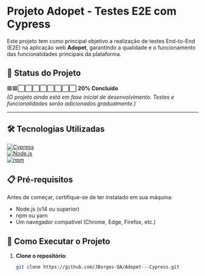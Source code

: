 # Projeto Adopet - Testes E2E com Cypress

Este projeto tem como principal objetivo a realização de testes End-to-End (E2E) na aplicação web **Adopet**, garantindo a qualidade e o funcionamento das funcionalidades principais da plataforma.

## 🚧 Status do Projeto

🟩🟩⬜⬜⬜⬜⬜⬜⬜⬜ **20% Concluído**  
*(O projeto ainda está em fase inicial de desenvolvimento. Testes e funcionalidades serão adicionados gradualmente.)*

---

## 🛠️ Tecnologias Utilizadas

[![Cypress](https://img.shields.io/badge/Cypress-4F8CFF?style=flat-square&logo=cypress&logoColor=white)](https://www.cypress.io/)  
[![Node.js](https://img.shields.io/badge/Node.js-339933?style=flat-square&logo=node.js&logoColor=white)](https://nodejs.org/)  
[![npm](https://img.shields.io/badge/npm-CB3837?style=flat-square&logo=npm&logoColor=white)](https://www.npmjs.com/)  

## 📋 Pré-requisitos

Antes de começar, certifique-se de ter instalado em sua máquina:

- Node.js (v14 ou superior)
- npm ou yarn
- Um navegador compatível (Chrome, Edge, Firefox, etc.)

## 🚀 Como Executar o Projeto

1. **Clone o repositório**:
   ```bash
   git clone https://github.com/JBorges-QA/Adopet---Cypress.git
